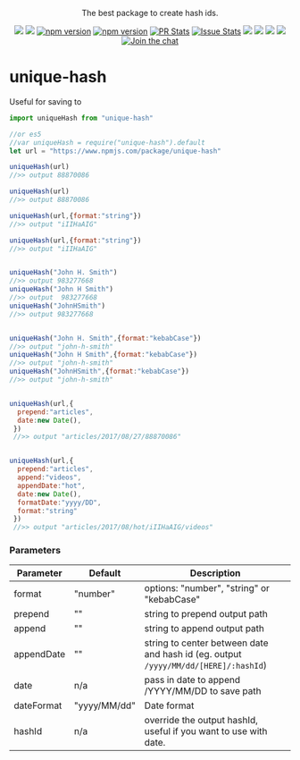 <p align="center">
  The best package to create hash ids.
</p>
<p align="center">
  <a href="http://standardjs.com/"><img  src="https://img.shields.io/badge/code%20style-standard-brightgreen.svg?style=flat-square"></a>
  <a href="http://standardjs.com/"><img  src="	https://img.shields.io/github/downloads/atom/atom/latest/total.svg"></a>
  <a href="https://npmjs.org/package/unique-hash"><img alt="npm version" src="http://img.shields.io/npm/v/unique-hash.svg?style=flat-square"></a>
  <a href="https://npmjs.org/package/unique-hash"><img alt="npm version" src="http://img.shields.io/npm/dm/unique-hash.svg?style=flat-square"></a>
  <a href="https://github.com/garrettmac/unique-hash/pulls?q=is%3Apr+is%3Aclosed"><img alt="PR Stats" src="https://img.shields.io/issuestats/i/github/garrettmac/unique-hash.svg?style=flat-square"></a>
  <a href="https://github.com/garrettmac/unique-hash/issues?q=is%3Aissue+is%3Aclosed"><img alt="Issue Stats" src="https://img.shields.io/issuestats/p/github/garrettmac/unique-hash.svg" style=flat-square"></a>   
 <a><img  src="https://img.shields.io/github/forks/garrettmac/unique-hash.svg"/></a>
 <a><img  src="https://img.shields.io/github/stars/garrettmac/unique-hash.svg"/></a>
 <a><img  src="https://img.shields.io/badge/license-MIT-blue.svg"/>
 <a><img  src="https://img.shields.io/twitter/url/https/github.com/garrettmac/unique-hash.svg?style=social"></a>
 <a href="https://gitter.im/garrettmac/unique-hash?utm_source=badge&utm_medium=badge&utm_campaign=pr-badge&utm_content=badge"><img alt="Join the chat" src="https://badges.gitter.im/garrettmac/unique-hash.svg"></a>



</p>




# unique-hash

Useful for saving to
```javascript
import uniqueHash from "unique-hash"

//or es5
//var uniqueHash = require("unique-hash").default
let url = "https://www.npmjs.com/package/unique-hash"

uniqueHash(url)
//>> output 88870086

uniqueHash(url)
//>> output 88870086

uniqueHash(url,{format:"string"})
//>> output "iIIHaAIG"

uniqueHash(url,{format:"string"})
//>> output "iIIHaAIG"


uniqueHash("John H. Smith")
//>> output 983277668
uniqueHash("John H Smith")
//>> output  983277668
uniqueHash("JohnHSmith")
//>> output 983277668


uniqueHash("John H. Smith",{format:"kebabCase"})
//>> output "john-h-smith"
uniqueHash("John H Smith",{format:"kebabCase"})
//>> output "john-h-smith"
uniqueHash("JohnHSmith",{format:"kebabCase"})
//>> output "john-h-smith"


uniqueHash(url,{
  prepend:"articles",
  date:new Date(),
 })
 //>> output "articles/2017/08/27/88870086"


uniqueHash(url,{
  prepend:"articles",
  append:"videos",
  appendDate:"hot",
  date:new Date(),
  formatDate:"yyyy/DD",
  format:"string"
 })
 //>> output "articles/2017/08/hot/iIIHaAIG/videos"

```

### Parameters

| Parameter | Default | Description |
|------|-----|-----|
| format | "number" | options: "number", "string" or "kebabCase" |
| prepend | "" | string to prepend output path  |
| append | "" |string to append output path  |
| appendDate | "" |  string to center between date and hash id  (eg. output `/yyyy/MM/dd/[HERE]/:hashId`) |
| date | n/a | pass in date to append /YYYY/MM/DD to save path |
| dateFormat | "yyyy/MM/dd" | Date format |
| hashId | n/a | override the output hashId, useful if you want to use with date.  |
